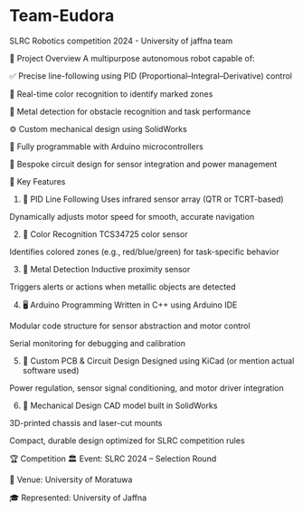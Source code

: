 # Team-Eudora
SLRC Robotics competition 2024 - University of jaffna team

🚀 Project Overview
A multipurpose autonomous robot capable of:

✅ Precise line-following using PID (Proportional–Integral–Derivative) control

🎨 Real-time color recognition to identify marked zones

🧲 Metal detection for obstacle recognition and task performance

⚙️ Custom mechanical design using SolidWorks

🧠 Fully programmable with Arduino microcontrollers

🔌 Bespoke circuit design for sensor integration and power management

🧩 Key Features
1. 🔄 PID Line Following
Uses infrared sensor array (QTR or TCRT-based)

Dynamically adjusts motor speed for smooth, accurate navigation

2. 🎨 Color Recognition
TCS34725 color sensor

Identifies colored zones (e.g., red/blue/green) for task-specific behavior

3. 🧲 Metal Detection
Inductive proximity sensor

Triggers alerts or actions when metallic objects are detected

4. 🖥️ Arduino Programming
Written in C++ using Arduino IDE

Modular code structure for sensor abstraction and motor control

Serial monitoring for debugging and calibration

5. 🧰 Custom PCB & Circuit Design
Designed using KiCad (or mention actual software used)

Power regulation, sensor signal conditioning, and motor driver integration

6. 🧱 Mechanical Design
CAD model built in SolidWorks

3D-printed chassis and laser-cut mounts

Compact, durable design optimized for SLRC competition rules

🏆 Competition
🏛️ Event: SLRC 2024 – Selection Round

📍 Venue: University of Moratuwa

🎓 Represented: University of Jaffna
